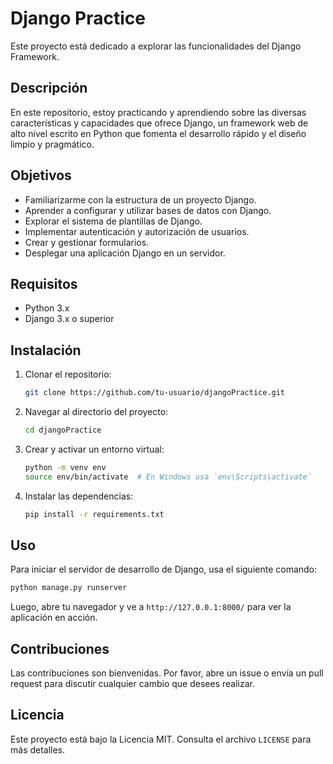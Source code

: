 # Django Practice

Este proyecto está dedicado a explorar las funcionalidades del Django Framework.

## Descripción

En este repositorio, estoy practicando y aprendiendo sobre las diversas características y capacidades que ofrece Django, un framework web de alto nivel escrito en Python que fomenta el desarrollo rápido y el diseño limpio y pragmático.

## Objetivos

- Familiarizarme con la estructura de un proyecto Django.
- Aprender a configurar y utilizar bases de datos con Django.
- Explorar el sistema de plantillas de Django.
- Implementar autenticación y autorización de usuarios.
- Crear y gestionar formularios.
- Desplegar una aplicación Django en un servidor.

## Requisitos

- Python 3.x
- Django 3.x o superior

## Instalación

1. Clonar el repositorio:
    ```bash
    git clone https://github.com/tu-usuario/djangoPractice.git
    ```
2. Navegar al directorio del proyecto:
    ```bash
    cd djangoPractice
    ```
3. Crear y activar un entorno virtual:
    ```bash
    python -m venv env
    source env/bin/activate  # En Windows usa `env\Scripts\activate`
    ```
4. Instalar las dependencias:
    ```bash
    pip install -r requirements.txt
    ```

## Uso

Para iniciar el servidor de desarrollo de Django, usa el siguiente comando:
```bash
python manage.py runserver
```

Luego, abre tu navegador y ve a `http://127.0.0.1:8000/` para ver la aplicación en acción.

## Contribuciones

Las contribuciones son bienvenidas. Por favor, abre un issue o envía un pull request para discutir cualquier cambio que desees realizar.

## Licencia

Este proyecto está bajo la Licencia MIT. Consulta el archivo `LICENSE` para más detalles.
